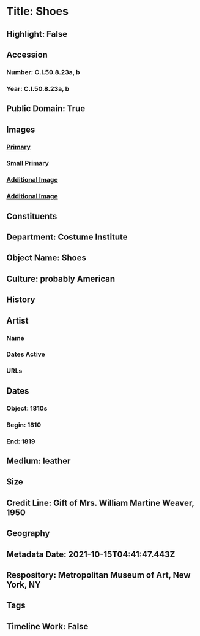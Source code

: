 # Title: Shoes
## Highlight: False
## Accession
### Number: C.I.50.8.23a, b
### Year: C.I.50.8.23a, b
## Public Domain: True
## Images
### [Primary](https://images.metmuseum.org/CRDImages/ci/original/CI50.8.23ab_F.jpg)
### [Small Primary](https://images.metmuseum.org/CRDImages/ci/web-large/CI50.8.23ab_F.jpg)
### [Additional Image](https://images.metmuseum.org/CRDImages/ci/original/CI50.8.23ab_B.jpg)
### [Additional Image](https://images.metmuseum.org/CRDImages/ci/original/CI50.8.23b_d.jpg)
## Constituents
## Department: Costume Institute
## Object Name: Shoes
## Culture: probably American
## History
## Artist
### Name
### Dates Active
### URLs
## Dates
### Object: 1810s
### Begin: 1810
### End: 1819
## Medium: leather
## Size
## Credit Line: Gift of Mrs. William Martine Weaver, 1950
## Geography
## Metadata Date: 2021-10-15T04:41:47.443Z
## Respository: Metropolitan Museum of Art, New York, NY
## Tags
## Timeline Work: False